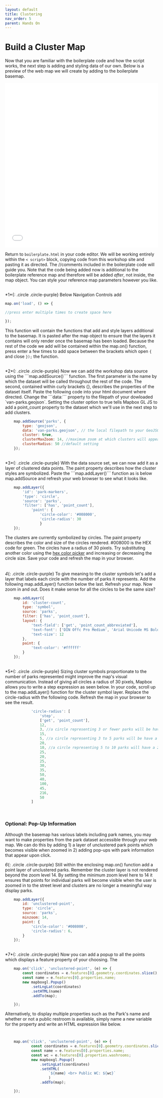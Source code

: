 ```yaml
---
layout: default
title: Clustering
nav_order: 5
parent: Hands On
---
```

# Build a Cluster Map

Now that you are familiar with the boilerplate code and how the script works, the next step is adding and styling data of our own. Below is a preview of the web map we will create by adding to the boilerplate basemap.

<iframe src="./cluster-map.html" style="width: 100%; height: 540px; border:none;"></iframe>
<!-- https://github.com/ubc-library-rc/intro-mapbox/blob/5b582ed327ce2fb6a4a04db4e26ddb6baa819271/content/cluster-map.html -->
    

Return to `boilerplate.html` in your code editor. We will be working entirely within the `< script>` block, copying code from this workshop site and pasting it as directed. The //comments included in the boilerplate code will guide you. Note that the code being added now is additional to the boilerplate reference map and therefore will be added *after*, not inside, the map object. You can style your reference map parameters however you like. 

<br>
*1*{: .circle .circle-purple} Below Navigation Controls add 

```js
map.on('load', () => { 

//press enter multiple times to create space here

});
```

This function will contain the functions that add and style layers additional to the basemap. It is pasted after the map object to ensure that the layers it contains will only render once the basemap has been loaded. Because the rest of the code we add will be contained within the map.on() function, press enter a few times to add space between the brackets which open  `{` and close `});` the function. 
    
<br>
*2*{: .circle .circle-purple} 
Now we can add the workshop data source using the ```map.addSource()``` function. The first parameter is the name by which the dataset will be called throughout the rest of the code. The second, contained within curly brackets {}, describes the properties of the dataset itself. Paste the following code into your html document where directed. Change the ```data:``` property to the filepath of your dowloaded `van-parks.geojson`. Setting the cluster option to true tells Mapbox GL JS to add a point_count property to the dataset which we'll use in the next step to add clusters. 

```js
    map.addSource('parks', {
        type: 'geojson', 
        data: 'van-parks.geojson', // the local filepath to your GeoJSON file
        cluster: true, 
        clusterMaxZoom: 14, //maximum zoom at which clusters will appear
        clusterRadius: 50 //default setting
    });
```
   
<br>
*3*{: .circle .circle-purple}
With the data source set, we can now add it as a layer of clustered data points. The paint property describes how the cluster styles are symbolized. Paste the ```map.addLayer()``` function as is below map.addSource and refresh your web browser to see what it looks like. 

```js
    map.addLayer({
        'id': 'park-markers',
        'type': 'circle', 
        'source': 'parks', 
        'filter': ['has', 'point_count'],
            'paint': {
                'circle-color': '#008000',
                'circle-radius': 30
                }
    });
```
The clusters are currently symbolized by circles. The paint property describes the color and size of the circles rendered. #008000 is the HEX code for green. The circles have a radius of 30 pixels. Try substituting another color using the [hex color picker](https://www.google.com/search?q=hex+color+picker&oq=hex&aqs=chrome.0.69i59j69i57j69i59l2j46i199i433i465i512j0i433i512l3j46i131i199i433i465i512j0i433i512.1328j1j7&sourceid=chrome&ie=UTF-8) and increasing or decreasing the circle size. Save your code and refresh the map in your browser. 
<br>
<br>    
*4*{: .circle .circle-purple}
To give meaning to the cluster symbols let's add a layer that labels each circle with the number of parks it represents. Add the following map.addLayer() function below the last. Refresh your map. Now zoom in and out. Does it make sense for all the circles to be the same size?

```js
    map.addLayer({
        id: 'cluster-count',
        type: 'symbol',
        source: 'parks',
        filter: ['has', 'point_count'],
        layout: {
            'text-field': ['get', 'point_count_abbreviated'],
            'text-font': ['DIN Offc Pro Medium', 'Arial Unicode MS Bold'],
            'text-size': 12
        },
        paint: {
            'text-color': '#ffffff'
        }
    });
```
      
<br>
*5*{: .circle .circle-purple}
Sizing cluster symbols proportionate to the number of parks represented might improve the map's visual communication. Instead of giving all circles a radius of 30 pixels, Mapbox allows you to write a step expression as seen below. In your code, scroll up to the map.addLayer() function for the cluster symbol layer. Replace the circle-radius with the following code. Refresh the map in your browser to see the result.  

```js
            'circle-radius': [
                'step',
                ['get', 'point_count'], 
                12, 
                3, //a circle representing 3 or fewer parks will be have a 12px radius  
                15, 
                5, //a circle representing 3 to 5 parks will be have a 15px radius 
                20,   
                10, //a circle representing 5 to 10 parks will have a 20px radius
                25,
                20,
                25,
                30,
                35,
                50,
                40,
                100,
                45,
                216,
                50
            ]
```

<br>

### Optional: Pop-Up Information 
Although the basemap has various labels including park names, you may want to make properties from the park dataset accessible through your web map. We can do this by adding 1) a layer of unclustered park points which becomes visible when zoomed in 2) adding pop-ups with park information that appear upon click. 

    
*6*{: .circle .circle-purple} 
Still within the enclosing map.on() function add a point layer of unclustered parks. Remember the cluster layer is not rendered beyond the zoom level 14. By setting the minimum zoom level here to 14 it ensures that points for individual parks will become visible when the user is zoomed in to the street level and clusters are no longer a meaningful way display parks. 

```js
    map.addLayer({
        id: 'unclustered-point',
        type: 'circle',
        source: 'parks',
        minzoom: 14,
        paint: {
            'circle-color': '#008000',
            'circle-radius': 6,
        }
    });

```
<br>
*7*{: .circle .circle-purple} Now you can add a popup to all the points which displays a feature property of your choosing. The 

```js
    map.on('click', 'unclustered-point', (e) => {
        const coordinates = e.features[0].geometry.coordinates.slice();
        const name = e.features[0].properties.name;
        new mapboxgl.Popup()
            .setLngLat(coordinates)
            .setHTML(name)
            .addTo(map);

    });
```
    
Alternatively, to display multiple properties such as the Park's name and whether or not a public restroom is available, simply name a new variable for the property and write an HTML expression like below. 

```js


    map.on('click', 'unclustered-point', (e) => {
            const coordinates = e.features[0].geometry.coordinates.slice();
            const name = e.features[0].properties.name;
            const wc = e.features[0].properties.washrooms;
            new mapboxgl.Popup()
                .setLngLat(coordinates)
                .setHTML(
                    `${name} <br> Public WC: ${wc}`
                    )
                .addTo(map);

    });
```

